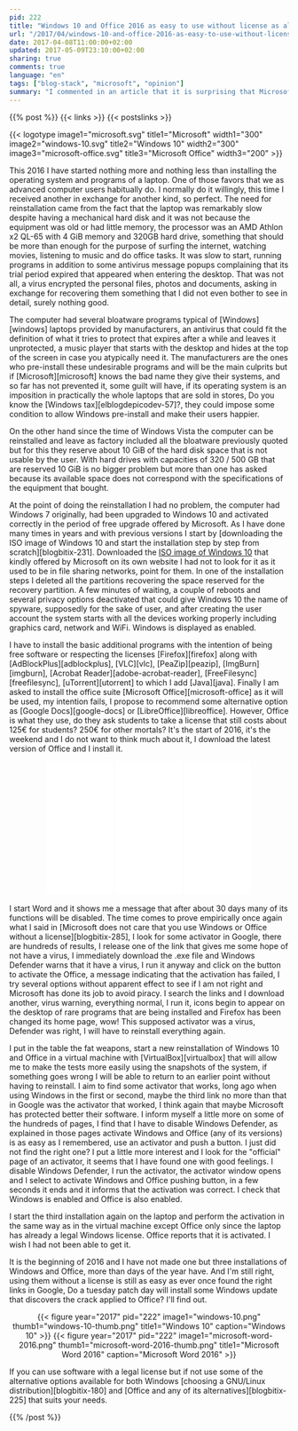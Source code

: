 ```yaml
---
pid: 222
title: "Windows 10 and Office 2016 as easy to use without license as always"
url: "/2017/04/windows-10-and-office-2016-as-easy-to-use-without-license-as-always/"
date: 2017-04-08T11:00:00+02:00
updated: 2017-05-09T23:10:00+02:00
sharing: true
comments: true
language: "en"
tags: ["blog-stack", "microsoft", "opinion"]
summary: "I commented in an article that it is surprising that Microsoft with the capacity that it has and being the devices connected to Internet mostly is not able to avoid using its software without license. I'm about to see if with Windows 10 and Office 2016 it's still as easy to use as always. I will also have a sample of the unfair fame of Windows but that allows Microsoft for the bloatware that the device manufacturers pre-installs with its operating system."
---
```


{{% post %}}
{{< links >}}
{{< postslinks >}}

{{< logotype image1="microsoft.svg" title1="Microsoft" width1="300" image2="windows-10.svg" title2="Windows 10" width2="300" image3="microsoft-office.svg" title3="Microsoft Office" width3="200" >}}

This 2016 I have started nothing more and nothing less than installing the operating system and programs of a laptop. One of those favors that we as advanced computer users habitually do. I normally do it willingly, this time I received another in exchange for another kind, so perfect. The need for reinstallation came from the fact that the laptop was remarkably slow despite having a mechanical hard disk and it was not because the equipment was old or had little memory, the processor was an AMD Athlon x2 QL-65 with 4 GiB memory and 320GB hard drive, something that should be more than enough for the purpose of surfing the internet, watching movies, listening to music and do office tasks. It was slow to start, running programs in addition to some antivirus message popups complaining that its trial period expired that appeared when entering the desktop. That was not all, a virus encrypted the personal files, photos and documents, asking in exchange for recovering them something that I did not even bother to see in detail, surely nothing good.

The computer had several bloatware programs typical of [Windows][windows] laptops provided by manufacturers, an antivirus that could fit the definition of what it tries to protect that expires after a while and leaves it unprotected, a music player that starts with the desktop and hides at the top of the screen in case you atypically need it. The manufacturers are the ones who pre-install these undesirable programs and will be the main culprits but if [Microsoft][microsoft] knows the bad name they give their systems, and so far has not prevented it, some guilt will have, if its operating system is an imposition in practically the whole laptops that are sold in stores, Do you know the [Windows tax][elblogdepicodev-57]?, they could impose some condition to allow Windows pre-install and make their users happier.

On the other hand since the time of Windows Vista the computer can be reinstalled and leave as factory included all the bloatware previously quoted but for this they reserve about 10 GiB of the hard disk space that is not usable by the user. With hard drives with capacities of 320 / 500 GB that are reserved 10 GiB is no bigger problem but more than one has asked because its available space does not correspond with the specifications of the equipment that bought.

At the point of doing the reinstallation I had no problem, the computer had Windows 7 originally, had been upgraded to Windows 10 and activated correctly in the period of free upgrade offered by Microsoft. As I have done many times in years and with previous versions I start by [downloading the ISO image of Windows 10 and start the installation step by step from scratch][blogbitix-231]. Downloaded the [ISO image of Windows 10](https://www.microsoft.com/es-es/software-download/windows10ISO) that kindly offered by Microsoft on its own website I had not to look for it as it used to be in file sharing networks, point for them. In one of the installation steps I deleted all the partitions recovering the space reserved for the recovery partition. A few minutes of waiting, a couple of reboots and several privacy options deactivated that could give Windows 10 the name of spyware, supposedly for the sake of user, and after creating the user account the system starts with all the devices working properly including graphics card, network and WiFi. Windows is displayed as enabled.

I have to install the basic additional programs with the intention of being free software or respecting the licenses [Firefox][firefox] along with [AdBlockPlus][adblockplus], [VLC][vlc], [PeaZip][peazip], [ImgBurn][imgburn], [Acrobat Reader][adobe-acrobat-reader], [FreeFilesync][freefilesync], [uTorrent][utorrent] to which I add [Java][java]. Finally I am asked to install the office suite [Microsoft Office][microsoft-office] as it will be used, my intention fails, I propose to recommend some alternative option as [Google Docs][google-docs] or [LibreOffice][libreoffice]. However, Office is what they use, do they ask students to take a license that still costs about 125€ for students? 250€ for other mortals? It's the start of 2016, it's the weekend and I do not want to think much about it, I download the latest version of Office and I install it.

<div class="media-amazon" style="text-align: center;">
    <iframe style="width:120px;height:240px;" marginwidth="0" marginheight="0" scrolling="no" frameborder="0" src="//rcm-eu.amazon-adsystem.com/e/cm?lt1=_blank&bc1=000000&IS2=1&bg1=FFFFFF&fc1=000000&lc1=0000FF&t=blobit-21&o=30&p=8&l=as4&m=amazon&f=ifr&ref=as_ss_li_til&asins=B01019TBFO&linkId=cd34e38c16f0643882e1dc753d6ef77d&internal=1"></iframe>
    <iframe style="width:120px;height:240px;" marginwidth="0" marginheight="0" scrolling="no" frameborder="0" src="//rcm-eu.amazon-adsystem.com/e/cm?lt1=_blank&bc1=000000&IS2=1&bg1=FFFFFF&fc1=000000&lc1=0000FF&t=blobit-21&o=30&p=8&l=as4&m=amazon&f=ifr&ref=as_ss_li_til&asins=B00HC6QQQM&linkId=762b16ff0b7f340317343dc4a24097ab&internal=1"></iframe>
    <iframe style="width:120px;height:240px;" marginwidth="0" marginheight="0" scrolling="no" frameborder="0" src="//rcm-eu.amazon-adsystem.com/e/cm?lt1=_blank&bc1=000000&IS2=1&bg1=FFFFFF&fc1=000000&lc1=0000FF&t=blobit-21&o=30&p=8&l=as4&m=amazon&f=ifr&ref=as_ss_li_til&asins=B01FNRXAZG&linkId=1f45d19184a5ea936b680670062a7fad&internal=1"></iframe>
</div>

I start Word and it shows me a message that after about 30 days many of its functions will be disabled. The time comes to prove empirically once again what I said in [Microsoft does not care that you use Windows or Office without a license][blogbitix-285], I look for some activator in Google, there are hundreds of results, I release one of the link that gives me some hope of not have a virus, I immediately download the .exe file and Windows Defender warns that it have a virus, I run it anyway and click on the button to activate the Office, a message indicating that the activation has failed, I try several options without apparent effect to see if I am not right and Microsoft has done its job to avoid piracy. I search the links and I download another, virus warning, everything normal, I run it, icons begin to appear on the desktop of rare programs that are being installed and Firefox has been changed its home page, wow! This supposed activator was a virus, Defender was right, I will have to reinstall everything again.

I put in the table the fat weapons, start a new reinstallation of Windows 10 and Office in a virtual machine with [VirtualBox][virtualbox] that will allow me to make the tests more easily using the snapshots of the system, if something goes wrong I will be able to return to an earlier point without having to reinstall. I aim to find some activator that works, long ago when using Windows in the first or second, maybe the third link no more than that in Google was the activator that worked, I think again that maybe Microsoft has protected better their software. I inform myself a little more on some of the hundreds of pages, I find that I have to disable Windows Defender, as explained in those pages activate Windows and Office (any of its versions) is as easy as I remembered, use an activator and push a button. I just did not find the right one? I put a little more interest and I look for the "official" page of an activator, it seems that I have found one with good feelings. I disable Windows Defender, I run the activator, the activator window opens and I select to activate Windows and Office pushing button, in a few seconds it ends and it informs that the activation was correct. I check that Windows is enabled and Office is also enabled.

I start the third installation again on the laptop and perform the activation in the same way as in the virtual machine except Office only since the laptop has already a legal Windows license. Office reports that it is activated. I wish I had not been able to get it.

It is the beginning of 2016 and I have not made one but three installations of Windows and Office, more than days of the year have. And I'm still right, using them without a license is still as easy as ever once found the right links in Google, Do a tuesday patch day will install some Windows update that discovers the crack applied to Office? I'll find out.

<div class="media" style="text-align: center;">
    {{< figure year="2017" pid="222"
        image1="windows-10.png" thumb1="windows-10-thumb.png" title1="Windows 10"
        caption="Windows 10" >}}
    {{< figure year="2017" pid="222"
        image1="microsoft-word-2016.png" thumb1="microsoft-word-2016-thumb.png" title1="Microsoft Word 2016"
        caption="Microsoft Word 2016" >}}
</div>

If you can use software with a legal license but if not use some of the alternative options available for both Windows [choosing a GNU/Linux distribution][blogbitix-180] and [Office and any of its alternatives][blogbitix-225] that suits your needs.

{{% /post %}}
